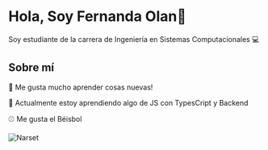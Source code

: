 # Hola, Soy Fernanda Olan👋
Soy estudiante de la carrera de Ingeniería en Sistemas Computacionales :computer:

## Sobre mí 
:pushpin: Me gusta mucho aprender cosas nuevas!

:notebook: Actualmente estoy aprendiendo algo de JS con TypesCript y Backend

:baseball: Me gusta el Béisbol

![Narset](https://github.com/user-attachments/assets/ec503015-9c7f-4384-9cb1-e38f9f445133) 



<!--
**Fernanda2Olan/Fernanda2Olan** is a ✨ _special_ ✨ repository because its `README.md` (this file) appears on your GitHub profile.

Here are some ideas to get you started:

- 🔭 I’m currently working on ...
- 🌱 I’m currently learning ...
- 👯 I’m looking to collaborate on ...
- 🤔 I’m looking for help with ...
- 💬 Ask me about ...
- 📫 How to reach me: ...
- 😄 Pronouns: ...
- ⚡ Fun fact: ...
-->
